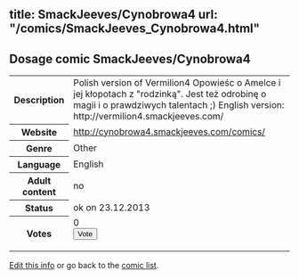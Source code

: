 title: SmackJeeves/Cynobrowa4
url: "/comics/SmackJeeves_Cynobrowa4.html"
---
Dosage comic SmackJeeves/Cynobrowa4
-----------------------------------------

<p id="msg"></p>
<script type="text/javascript">
if (window.location.search === '?edit_info_mail=sent_ok') {
  var elem = document.getElementById("msg");
  elem.innerHTML = 'Edited information sucessfully sent for review, which is usually done daily. Thanks!';
  elem.className = 'ok';
}
</script>
<table class="comicinfo">
<tr>
<th>Description</th><td>Polish version of Vermilion4 Opowieśc o Amelce i jej kłopotach z &quot;rodzinką&quot;. Jest też odrobinę o magii i o prawdziwych talentach ;) English version: http://vermilion4.smackjeeves.com/</td>
</tr>
<tr>
<th>Website</th><td><a href="http://cynobrowa4.smackjeeves.com/comics/">http://cynobrowa4.smackjeeves.com/comics/</a></td>
</tr>
<tr>
<th>Genre</th><td>Other</td>
</tr>
<tr>
<th>Language</th><td>English</td>
</tr>
<tr>
<th>Adult content</th><td>no</td>
</tr>
<tr>
<th>Status</th><td>ok on 23.12.2013</td>
</tr>
<tr>
<th>Votes</th><td>0
<form action="http://gaecounter.appspot.com/count/" method="POST">
<input name="name" type="hidden" value="SmackJeeves_Cynobrowa4"/>
<input name="uid" type="hidden" id="voteuid" value=""/>
<input type="submit" value="Vote"/>
</form>
</td>
</tr>
</table>
<script type="text/javascript">
var ua = navigator.userAgent;
document.getElementById("voteuid").value = ua.replace(/[^a-zA-Z0-9\._:]/g , "_");;
</script>

[Edit this info](SmackJeeves_Cynobrowa4_edit.html) or go back to the [comic list](../comic-index.html).
